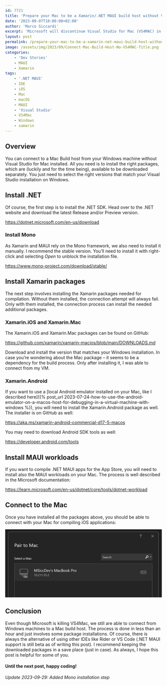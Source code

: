 ```yaml
---
id: 7721
title: 'Prepare your Mac to be a Xamarin/.NET MAUI build host without VS4MAC [Updated]'
date: '2023-09-07T10:00:00+02:00'
author: 'Marco Siccardi'
excerpt: 'Microsoft will discontinue Visual Studio for Mac (VS4MAC) in 2024. To be able to compile for the App Store, we still need a Mac based build host. In this post, I''ll show you how to prepare a Mac without VS4MAC as such a host.'
layout: post
permalink: /prepare-your-mac-to-be-a-xamarin-net-maui-build-host-without-vs4mac/
image: /assets/img/2023/09/Connect-Mac-Build-Host-No-VS4MAC-Title.png
categories:
    - 'Dev Stories'
    - MAUI
    - Xamarin
tags:
    - '.NET MAUI'
    - IDE
    - iOS
    - Mac
    - macOS
    - MAUI
    - 'Visual Studio'
    - VS4Mac
    - Windows
    - xamarin
---
```


## Overview

You can connect to a Mac Build host from your Windows machine without Visual Studio for Mac installed. All you need is to install the right packages, which are (luckily and for the time being), available to be downloaded separately. You just need to select the right versions that match your Visual Studio installation on Windows.

## Install .NET 

Of course, the first step is to install the .NET SDK. Head over to the .NET website and download the latest Release and/or Preview version.

<https://dotnet.microsoft.com/en-us/download>

### Install Mono

As Xamarin and MAUI rely on the Mono framework, we also need to install it manually. I recommend the stable version. You’ll need to install it with right-click and selecting *Open* to unblock the installation file.

<https://www.mono-project.com/download/stable/>

## Install Xamarin packages

The next step involves installing the Xamarin packages needed for compilation. Without them installed, the connection attempt will always fail. Only with them installed, the connection process can install the needed additional packages.

### Xamarin.iOS and Xamarin.Mac

The Xamarin.iOS and Xamarin.Mac packages can be found on GitHub:

<https://github.com/xamarin/xamarin-macios/blob/main/DOWNLOADS.md>

Download and install the version that matches your Windows installation. In case you’re wondering about the Mac package – it seems to be a dependency for the build process. Only after installing it, I was able to connect from my VM.

### Xamarin.Android

If you want to use a [local Android emulator installed on your Mac, like I described here]({% post_url 2023-07-24-how-to-use-the-android-emulator-on-a-macos-host-for-debugging-in-a-virtual-machine-with-windows %}), you will need to install the Xamarin.Android package as well. The installer is on GitHub as well:

<https://aka.ms/xamarin-android-commercial-d17-5-macos>

You may need to download Android SDK tools as well:

<https://developer.android.com/tools>

## Install MAUI workloads

If you want to compile .NET MAUI apps for the App Store, you will need to install also the MAUI workloads on your Mac. The process is well described in the Microsoft documentation:

<https://learn.microsoft.com/en-us/dotnet/core/tools/dotnet-workload>

## Connect to the Mac

Once you have installed all the packages above, you should be able to connect with your Mac for compiling iOS applications:

![VS2022 connected to a build host in the Pair to Mac dialog.](/assets/img/2023/09/Mac-Build-Host-Connected.jpg)

## Conclusion

Even though Microsoft is killing VS4Mac, we still are able to connect from Windows machines to a Mac build host. The process is done in less than an hour and just involves some package installations. Of course, there is always the alternative of using other IDEs like Rider or VS Code (.NET MAUI support is still beta as of writing this post). I recommend keeping the downloaded packages in a save place (just in case). As always, I hope this post is helpful for some of you.

#### Until the next post, happy coding!

*Update 2023-09-29: Added Mono installation step*